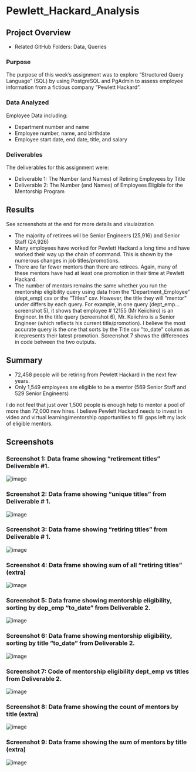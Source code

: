 # Pewlett_Hackard_Analysis

## Project Overview
-	Related GitHub Folders: Data, Queries

### Purpose
The purpose of this week’s assignment was to explore “Structured Query Language” (SQL) by using PostgreSQL and PgAdmin to assess employee information from a fictious company “Pewlett Hackard”.  


### Data Analyzed
Employee Data including:
-	Department number and name
-	Employee number, name, and birthdate
-	Employee start date, end date, title, and salary


### Deliverables
The deliverables for this assignment were:
-	Deliverable 1: The Number (and Names) of Retiring Employees by Title
-	Deliverable 2: The Number (and Names) of Employees Eligible for the Mentorship Program


## Results

See screenshots at the end for more details and visulaization

-	The majority of retirees will be Senior Engineers (25,916) and Senior Staff (24,926)
-	Many employees have worked for Pewlett Hackard a long time and have worked their way up the chain of command.  This is shown by the numerous changes in job titles/promotions.  
-	There are far fewer mentors than there are retirees.  Again, many of these mentors have had at least one promotion in their time at Pewlett Hackard.  
-	The number of mentors remains the same whether you run the mentorship eligibility query using data from the “Department_Employee” (dept_emp) csv or the “Titles” csv.  However, the title they will “mentor” under differs by each query.  For example, in one query (dept_emp…screenshot 5), it shows that employee # 12155 (Mr Keiichiro) is an Engineer.  In the title query (screenshot 6), Mr. Keiichiro is a Senior Engineer (which reflects his current title/promotion).  I believe the most accurate query is the one that sorts by the Title csv "to_date" column as it represents their latest promotion.  Screenshot 7 shows the differences in code between the two outputs.  


## Summary
-	72,458 people will be retiring from Pewlett Hackard in the next few years.
-	Only 1,549 employees are eligible to be a mentor (569 Senior Staff and 529 Senior Engineers)

I do not feel that just over 1,500 people is enough help to mentor a pool of more than 72,000 new hires.  I believe Pewlett Hackard needs to invest in video and virtual learning/mentorship opportunities to fill gaps left my lack of eligible mentors. 


## Screenshots

### Screenshot 1: Data frame showing “retirement titles” Deliverable #1.

![image](https://user-images.githubusercontent.com/92705556/152660138-77c95ae3-8cb1-40f2-81fb-d314e0ec7077.png)
 
 
### Screenshot 2: Data frame showing “unique titles” from Deliverable # 1.
 
![image](https://user-images.githubusercontent.com/92705556/152660141-a30bc586-a4c0-4161-9ddf-ab99e5c7eee3.png)
 

### Screenshot 3: Data frame showing “retiring titles” from Deliverable # 1.
 
![image](https://user-images.githubusercontent.com/92705556/152660145-482621e3-2d40-43c9-8046-30f6125ba4a5.png)


### Screenshot 4: Data frame showing sum of all “retiring titles” (extra)
 
![image](https://user-images.githubusercontent.com/92705556/152660150-b4eb0e9a-4e53-4d88-82f9-f3e6d745f30c.png)


### Screenshot 5: Data frame showing mentorship eligibility, sorting by dep_emp “to_date” from Deliverable 2.
 
![image](https://user-images.githubusercontent.com/92705556/152660154-95b58253-2d41-4a33-aadf-c1ebfbcee3fe.png)


### Screenshot 6: Data frame showing mentorship eligibility, sorting by title “to_date” from Deliverable 2. 

![image](https://user-images.githubusercontent.com/92705556/152660160-11ffe124-f451-4169-967b-ac1ffb7b4bc6.png)


### Screenshot 7: Code of mentorship eligibility dept_emp vs titles from Deliverable 2.

![image](https://user-images.githubusercontent.com/92705556/152660161-9cf72f6a-31b4-40f2-89a1-959c1e37bcfd.png)


### Screenshot 8: Data frame showing the count of mentors by title (extra)

![image](https://user-images.githubusercontent.com/92705556/152660167-77842c04-bea0-4c73-873a-de50f342f72f.png)
 

### Screenshot 9: Data frame showing the sum of mentors by title (extra)
 
 ![image](https://user-images.githubusercontent.com/92705556/152660171-45b2bd8a-4876-4459-b530-e3dc79a48b1d.png)


